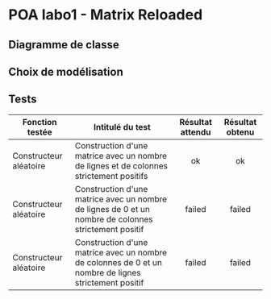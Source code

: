 # POA labo1 - Matrix Reloaded
## Diagramme de classe

## Choix de modélisation

## Tests

| Fonction testée | Intitulé du test | Résultat attendu | Résultat obtenu |
|----------|-------------|:------:|:------:|
| Constructeur aléatoire | Construction d'une matrice avec un nombre de lignes et de colonnes strictement positifs | ok | ok |
| Constructeur aléatoire | Construction d'une matrice avec un nombre de lignes de 0 et un nombre de colonnes strictement positif | failed | failed |
| Constructeur aléatoire | Construction d'une matrice avec un nombre de colonnes de 0 et un nombre de lignes strictement positif | failed | failed |
